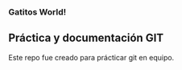 ### Gatitos World!

## Práctica y documentación GIT

Este repo fue creado para prácticar git en equipo.



